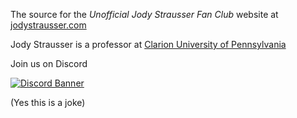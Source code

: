 The source for the _Unofficial Jody Strausser Fan Club_ website at [jodystrausser.com](http://jodystrausser.com)

Jody Strausser is a professor at
[Clarion University of Pennsylvania](https://clarion.edu/)

Join us on Discord

[![Discord Banner](https://discord.com/api/guilds/743757091642146816/widget.png?style=banner3)](https://discord.gg/RNACfcu)

(Yes this is a joke)
